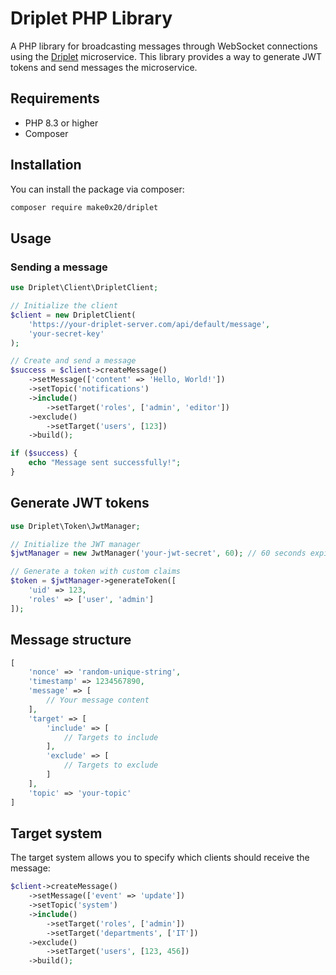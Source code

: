 # Driplet PHP Library
A PHP library for broadcasting messages through WebSocket connections using the [Driplet](https://github.com/make0x20/driplet) microservice. This library provides a way to generate JWT tokens and send messages the microservice.

## Requirements

- PHP 8.3 or higher
- Composer

## Installation
You can install the package via composer:

```bash
composer require make0x20/driplet
```

## Usage

### Sending a message

```php
use Driplet\Client\DripletClient;

// Initialize the client
$client = new DripletClient(
    'https://your-driplet-server.com/api/default/message',
    'your-secret-key'
);

// Create and send a message
$success = $client->createMessage()
    ->setMessage(['content' => 'Hello, World!'])
    ->setTopic('notifications')
    ->include()
        ->setTarget('roles', ['admin', 'editor'])
    ->exclude()
        ->setTarget('users', [123])
    ->build();

if ($success) {
    echo "Message sent successfully!";
}
```

## Generate JWT tokens

```php
use Driplet\Token\JwtManager;

// Initialize the JWT manager
$jwtManager = new JwtManager('your-jwt-secret', 60); // 60 seconds expiration

// Generate a token with custom claims
$token = $jwtManager->generateToken([
    'uid' => 123,
    'roles' => ['user', 'admin']
]);
```

## Message structure

```php
[
    'nonce' => 'random-unique-string',
    'timestamp' => 1234567890,
    'message' => [
        // Your message content
    ],
    'target' => [
        'include' => [
            // Targets to include
        ],
        'exclude' => [
            // Targets to exclude
        ]
    ],
    'topic' => 'your-topic'
]
```

## Target system

The target system allows you to specify which clients should receive the message:

```php
$client->createMessage()
    ->setMessage(['event' => 'update'])
    ->setTopic('system')
    ->include()
        ->setTarget('roles', ['admin'])
        ->setTarget('departments', ['IT'])
    ->exclude()
        ->setTarget('users', [123, 456])
    ->build();
```

